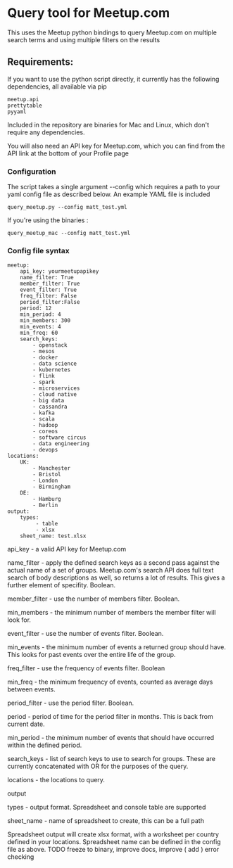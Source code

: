 # Query tool for Meetup.com

This uses the Meetup python bindings to query Meetup.com on multiple search terms and using multiple filters on the results

## Requirements:

If you want to use the python script directly, it currently has the following dependencies, all available via pip

```
meetup.api
prettytable
pyyaml
```

Included in the repository are binaries for Mac and Linux, which don't require any dependencies.

You will also need an API key for Meetup.com, which you can find from the API link at the bottom of your Profile page

### Configuration

The script takes a single argument --config which requires a path to your yaml config file as described below. An example YAML file is included

```
query_meetup.py --config matt_test.yml
```
If you're using the binaries :

```
query_meetup_mac --config matt_test.yml
```

### Config file syntax

```
meetup:
    api_key: yourmeetupapikey
    name_filter: True
    member_filter: True
    event_filter: True
    freq_filter: False
    period_filter:False
    period: 12
    min_period: 4
    min_members: 300
    min_events: 4
    min_freq: 60
    search_keys:
        - openstack
        - mesos
        - docker
        - data science
        - kubernetes
        - flink
        - spark
        - microservices
        - cloud native
        - big data
        - cassandra
        - kafka
        - scala
        - hadoop
        - coreos
        - software circus
        - data engineering
        - devops
locations:
    UK:
        - Manchester
        - Bristol
        - London
        - Birmingham
    DE:
        - Hamburg
        - Berlin
output:
    types:
         - table
         - xlsx
    sheet_name: test.xlsx
```                

api_key - a valid API key for Meetup.com

name_filter - apply the defined search keys as a second pass against the actual name of a set of groups. Meetup.com's search API does full text search of body descriptions as well, so returns a lot of results. This gives a further element of specifity. Boolean.

member_filter - use the number of members filter. Boolean.

min_members - the minimum number of members the member filter will look for.

event_filter - use the number of events filter. Boolean.

min_events - the minimum number of events a returned group should have. This looks for past events over the entire life of the group.

freq_filter - use the frequency of events filter. Boolean

min_freq - the minimum frequency of events, counted as average days between events.

period_filter - use the period filter. Boolean.

period - period of time for the period filter in months. This is back from current date.

min_period - the minimum number of events that should have occurred within the defined period.

search_keys - list of search keys to use to search for groups. These are currently concatenated with OR for the purposes of the query.

locations - the locations to query. 

output

types  - output format. Spreadsheet and console table are supported

sheet_name - name of spreadsheet to create, this can be a full path

Spreadsheet output will create xlsx format, with a worksheet per country defined in your locations. Spreadsheet name can be defined in the config file as above. 
TODO freeze to binary, improve docs, improve ( add ) error checking 
